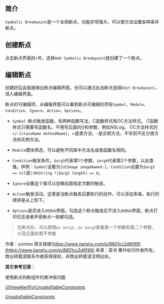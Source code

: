 ## 简介 
`Symbolic Breakpoint`是一个全局断点，功能非常强大，可以很方法设置各种条件断点。

## 创建断点
点击断点界面的`+`号，选择`Add Symbolic Breakpoint`就创建了一个断点。

## 编辑断点
创建好后会直接弹出断点编辑界面，也可以通过右击断点选择`Edit Breakpoint…`进入编辑界面。

断点的可编辑项，从编辑界面可以看到断点可编辑的项有`Symbol`、`Module`、`Condition`、`Ignore`、`Action`、`Options`。

- `Symbol `断点触发函数。有两种函数写法，C函数样式和OC方法样式。 C函数样式只需要写函数名，不用写后面的()和参数，例如NSLog。 OC方法样式的`+/-[className methodName]`，+是类方法，-是实例方法，不写则不区分类方法和实例方法。

- `Module`模块筛选，可以避免不同库中方法名或者函数名相同。

- `Condition`触发条件。`$arg3`代表第1个参数，`$arg4`代表第2个参数，以此类推。样例：`Symbol`设置为`[UIImage imageNamed:]`，`Condition`设置为`$arg3 == nil`或`[(NSString *)$arg3 length] == 0`。

- `Ignore`设置这个值可以忽略前面指定次数的触发。

- `Action`触发活动。这里是当断点触发后要执行的动作，可以添加多条，执行的顺序是从上到下。

- `Options`是否进入`DEBUG`界面。勾选这个断点触发后不进入`DEBUG`界面，断点打印日志或者声音断点一般都勾选。

> 在断点处，可以使用`po $arg1`、`po $arg2`查看第一个参数和第二个参数，以及后面的若干参数

作者：yumiao
原文链接[https://www.jianshu.com/p/8801cc2d6f99](https://www.jianshu.com/p/8801cc2d6f99)
来源：简书
著作权归作者所有。商业转载请联系作者获得授权，非商业转载请注明出处。

**其它参考记录：**

使用断点判断组件约束冲突问题

[UIViewAlertForUnsatisfiableConstraints](https://www.jianshu.com/p/a4bb3c904adb)

[UnsatisfiableConstraints](https://www.jianshu.com/p/a668e6402b59)